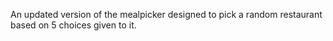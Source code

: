 An updated version of the mealpicker designed to pick a random restaurant based on 5 choices given to it.
